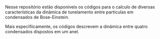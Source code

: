 Nesse repositório estão disponíveis os códigos para o calculo de diversas características da dinâmica de tunelamento entre particulas em condensados de Bose-Einstein. 

Mais especifiicamente, os códigos descrevem a dinâmica entre quatro condensados dispostos em um anel. 

